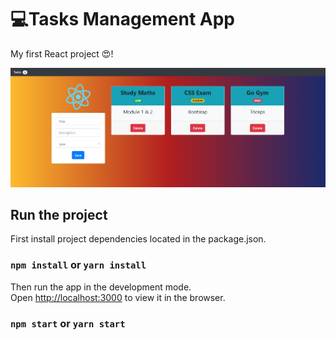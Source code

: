 # 💻Tasks Management App

My first React project 😍!

![alt tag](img/example.png)

## Run the project

First install project dependencies located in the package.json.

### `npm install` or `yarn install`

Then run the app in the development mode.<br />
Open [http://localhost:3000](http://localhost:3000) to view it in the browser.

### `npm start` or `yarn start`
